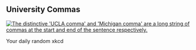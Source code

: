 ## University Commas
[![The distinctive 'UCLA comma' and 'Michigan comma' are a long string of commas at the start and end of the sentence respectively.](https://imgs.xkcd.com/comics/university_commas.png)](https://xkcd.com/2995/ "The distinctive 'UCLA comma' and 'Michigan comma' are a long string of commas at the start and end of the sentence respectively.")

Your daily random xkcd
